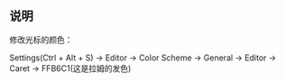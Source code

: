 ## 说明

修改光标的颜色：

Settings(Ctrl + Alt + S) -> Editor -> Color Scheme -> General -> Editor -> Caret -> FFB6C1(这是拉姆的发色)


